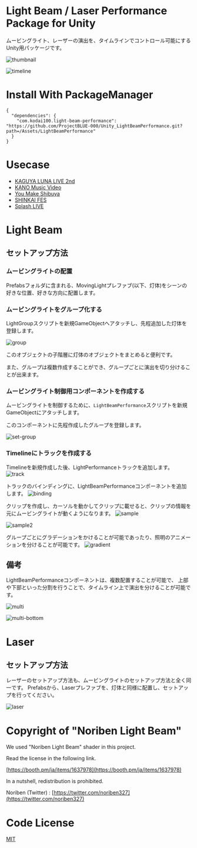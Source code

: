 # Light Beam / Laser Performance Package for Unity

ムービングライト、レーザーの演出を、タイムラインでコントロール可能にするUnity用パッケージです。

![thumbnail](https://github.com/kodai100/Unity_LightBeamPerformance/blob/master/Thumbnails/thumbnail.gif)

![timeline](https://github.com/kodai100/Unity_LightBeamPerformance/blob/master/Thumbnails/timeline.png)

# Install With PackageManager

```
{
  "dependencies": {
    "com.kodai100.light-beam-performance": "https://github.com/ProjectBLUE-000/Unity_LightBeamPerformance.git?path=/Assets/LightBeamPerformance"
  }
}
```

# Usecase

- [KAGUYA LUNA LIVE 2nd](https://www.youtube.com/watch?v=yiVGudcnsAg)
- [KANO Music Video](https://www.youtube.com/watch?v=LS61xdsolis)
- [You Make Shibuya](https://www.youtube.com/watch?v=CJiCQdF8YJ8)
- [SHINKAI FES](https://www.youtube.com/watch?v=Bizxhyzdx78)
- [Splash LIVE](https://www.youtube.com/watch?v=9nSDP0KnUE8)

# Light Beam

## セットアップ方法

### ムービングライトの配置
Prefabsフォルダに含まれる、MovingLightプレファブ(以下、灯体)をシーンの好きな位置、好きな方向に配置します。

### ムービングライトをグループ化する
LightGroupスクリプトを新規GameObjectへアタッチし、先程追加した灯体を登録します。

![group](https://github.com/kodai100/Unity_LightBeamPerformance/blob/master/Thumbnails/group.png)

このオブジェクトの子階層に灯体のオブジェクトをまとめると便利です。

また、グループは複数作成することができ、グループごとに演出を切り分けることが出来ます。

### ムービングライト制御用コンポーネントを作成する
ムービングライトを制御するために、`LightBeamPerformance`スクリプトを新規GameObjectにアタッチします。

このコンポーネントに先程作成したグループを登録します。

![set-group](https://github.com/kodai100/Unity_LightBeamPerformance/blob/master/Thumbnails/set-group.png)

### Timelineにトラックを作成する
Timelineを新規作成した後、LightPerformanceトラックを追加します。
![track](https://github.com/kodai100/Unity_LightBeamPerformance/blob/master/Thumbnails/track.png)

トラックのバインディングに、LightBeamPerformanceコンポーネントを追加します。
![binding](https://github.com/kodai100/Unity_LightBeamPerformance/blob/master/Thumbnails/binding.png)

クリップを作成し、カーソルを動かしてクリップに載せると、クリップの情報を元にムービングライトが動くようになります。
![sample](https://github.com/kodai100/Unity_LightBeamPerformance/blob/master/Thumbnails/sample.png)

![sample2](https://github.com/kodai100/Unity_LightBeamPerformance/blob/master/Thumbnails/sample2.png)

グループごとにグラデーションをかけることが可能であったり、照明のアニメーションを分けることが可能です。
![gradient](https://github.com/kodai100/Unity_LightBeamPerformance/blob/master/Thumbnails/gradient.png)

## 備考
LightBeamPerformanceコンポーネントは、複数配置することが可能で、
上部や下部といった分割を行うことで、タイムライン上で演出を分けることが可能です。

![multi](https://github.com/kodai100/Unity_LightBeamPerformance/blob/master/Thumbnails/multi.png)

![multi-bottom](https://github.com/kodai100/Unity_LightBeamPerformance/blob/master/Thumbnails/multi_bottom.png)

# Laser
## セットアップ方法

レーザーのセットアップ方法も、ムービングライトのセットアップ方法と全く同一です。
Prefabsから、Laserプレファブを、灯体と同様に配置し、セットアップを行ってください。

![laser](https://github.com/kodai100/Unity_LightBeamPerformance/blob/master/Thumbnails/laser.png)

# Copyright of "Noriben Light Beam"
We used "Noriben Light Beam" shader in this project. 

Read the license in the following link.

[https://booth.pm/ja/items/1637978](https://booth.pm/ja/items/1637978)

In a nutshell, redistribution is prohibited.

Noriben (Twitter) : [https://twitter.com/noriben327](https://twitter.com/noriben327)

# Code License
[MIT](LICENSE.md)